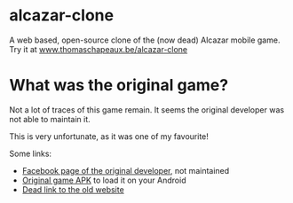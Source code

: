 # alcazar-clone

A web based, open-source clone of the (now dead) Alcazar mobile game.
Try it at www.thomaschapeaux.be/alcazar-clone

# What was the original game?

Not a lot of traces of this game remain. It seems the original developer was not able to maintain it.

This is very unfortunate, as it was one of my favourite!

Some links:

- [Facebook page of the original developer](https://www.facebook.com/theincrediblecompany), not maintained
- [Original game APK](https://www.apk4fun.com/games/com.theincrediblecompany.alcazar2/#description) to load it on your Android
- [Dead link to the old website](www.theincrediblecompany.com/try-alcazar)
